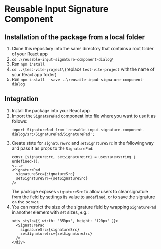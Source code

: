 # Reusable Input Signature Component

## Installation of the package from a local folder
1. Clone this repository into the same directory that contains a root folder of your React app
2. `cd .\reusable-input-signature-component-dialog\`
3. Run `npm install`
4. `cd ..\test-vite-project\` (replace `test-vite-project` with the name of your React app folder)
5. Run `npm install --save ..\reusable-input-signature-component-dialog`

## Integration

1. Install the package into your React app
2. Import the `SignaturePad` component into file where you want to use it as follows:
    ```tsx
    import SignaturePad from 'reusable-input-signature-component-dialog/src/SignaturePad/SignaturePad';
    ```
3. Create state for `signatureSrc` and `setSignatureSrc` in the following way and pass it as props to the `SignaturePad`:
    ```tsx
    const [signatureSrc, setSignatureSrc] = useState<string | undefined>();
    <...>
    <SignaturePad
      signatureSrc={signatureSrc}
      setSignatureSrc={setSignatureSrc}
    />
    ```
    The package exposes `signatureSrc` to allow users to clear signature from the field by settings its value to `undefined`, or to save the signature on the server.
4. You can restrict the size of the signature field by wrapping `SignaturePad` in another element with set sizes, e.g.:
    ```tsx
    <div style={{ width: '350px', height: '120px' }}>
      <SignaturePad
        signatureSrc={signatureSrc}
        setSignatureSrc={setSignatureSrc}
      />
    </div>
    ```
